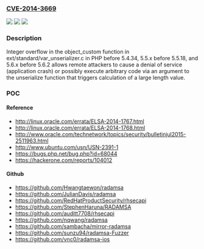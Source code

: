 ### [CVE-2014-3669](https://cve.mitre.org/cgi-bin/cvename.cgi?name=CVE-2014-3669)
![](https://img.shields.io/static/v1?label=Product&message=n%2Fa&color=blue)
![](https://img.shields.io/static/v1?label=Version&message=n%2Fa&color=blue)
![](https://img.shields.io/static/v1?label=Vulnerability&message=n%2Fa&color=brighgreen)

### Description

Integer overflow in the object_custom function in ext/standard/var_unserializer.c in PHP before 5.4.34, 5.5.x before 5.5.18, and 5.6.x before 5.6.2 allows remote attackers to cause a denial of service (application crash) or possibly execute arbitrary code via an argument to the unserialize function that triggers calculation of a large length value.

### POC

#### Reference
- http://linux.oracle.com/errata/ELSA-2014-1767.html
- http://linux.oracle.com/errata/ELSA-2014-1768.html
- http://www.oracle.com/technetwork/topics/security/bulletinjul2015-2511963.html
- http://www.ubuntu.com/usn/USN-2391-1
- https://bugs.php.net/bug.php?id=68044
- https://hackerone.com/reports/104012

#### Github
- https://github.com/Hwangtaewon/radamsa
- https://github.com/JulianDavis/radamsa
- https://github.com/RedHatProductSecurity/rhsecapi
- https://github.com/StephenHaruna/RADAMSA
- https://github.com/auditt7708/rhsecapi
- https://github.com/nqwang/radamsa
- https://github.com/sambacha/mirror-radamsa
- https://github.com/sunzu94/radamsa-Fuzzer
- https://github.com/vnc0/radamsa-ios

